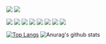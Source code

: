<p><img src="http://views.whatilearened.today/views/github/fcamedeiros/views.svg"/> 
<a href="https://github.com/fcamedeiros/"><img src="https://img.shields.io/github/followers/fcamedeiros?color=%234CC61E&label=GitHub%20Followers%20%3A"/></a></p>

<p>
<img src="https://img.shields.io/badge/Java-f55247"/>
<img src="https://img.shields.io/badge/Spring-f55247"/>
<img src="https://img.shields.io/badge/C%23-f55247"/>
<img src="https://img.shields.io/badge/.Net%20Core-f55247"/>
<img src="https://img.shields.io/badge/Angular-f55247"/>
<img src="https://img.shields.io/badge/HTML5-f55247"/>
<img src="https://img.shields.io/badge/CSS-f55247"/>
<img src="https://img.shields.io/badge/JavaScript-f55247"/>
</P

[![Top Langs](https://github-readme-stats.vercel.app/api/top-langs/?username=fcamedeiros&layout=compact&theme=nord&show_icons=true)](https://github.com/anuraghazra/github-readme-stats)
![Anurag's github stats](https://github-readme-stats.vercel.app/api?username=fcamedeiros&show_icons=true&theme=nord)
